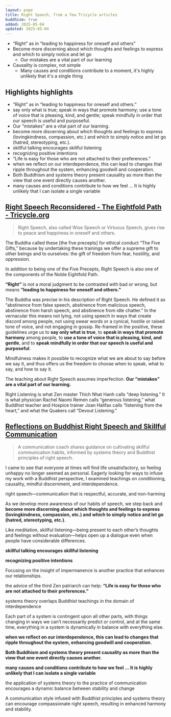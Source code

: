 ```yaml
---
layout: page
title: Right Speech, from a few Tricycle articles
buddhism: true
added: 2025-05-04
updated: 2025-05-04
---
```


- “Right” as in “leading to happiness for oneself and others”
- Become more discerning about which thoughts and feelings to express and which to simply notice and let go
    - Our mistakes are a vital part of our learning
- Causality is complex, not simple
    - Many causes and conditions contribute to a moment, it's highly unlikely that it's a single thing

## Highlights highlights

- “Right” as in “leading to happiness for oneself and others.”
- say only what is true; speak in ways that promote harmony; use a tone of voice that is pleasing, kind, and gentle;  speak mindfully in order that our speech is useful and purposeful.
- Our “mistakes” are a vital part of our learning.
- become more discerning about which thoughts and feelings to express (lovingkindness, compassion, etc.) and which to simply notice and let go (hatred, stereotyping, etc.).
- skillful talking encourages skillful listening
- recognizing positive intentions
- “Life is easy for those who are not attached to their preferences.”
- when we reflect on our interdependence, this can lead to changes that ripple throughout the system, enhancing goodwill and cooperation.
- Both Buddhism and systems theory present causality as more than the view that one event directly causes another.
- many causes and conditions contribute to how we feel ... It is highly unlikely that I can isolate a single variable

## [Right Speech Reconsidered - The Eightfold Path - Tricycle.org](https://tricycle.org/article/family-dharma-right-speech-reconsidered/)

> Right Speech, also called Wise Speech or Virtuous Speech, gives rise to peace and happiness in oneself and others.

The Buddha called these [the five precepts] for ethical conduct “The Five Gifts,” because by undertaking these trainings we offer a supreme gift to other beings and to ourselves: the gift of freedom from fear, hostility, and oppression.

In addition to being one of the Five Precepts, Right Speech is also one of the components of the Noble Eightfold Path.

**“Right”** is not a moral judgment to be contrasted with bad or wrong, but means **“leading to happiness for oneself and others.”**

The Buddha was precise in his description of Right Speech. He defined it as “abstinence from false speech, abstinence from malicious speech, abstinence from harsh speech, and abstinence from idle chatter.” In the vernacular this means not lying, not using speech in ways that create discord among people, not using swear words or a cynical, hostile or raised tone of voice, and not engaging in gossip. Re-framed in the positive, these guidelines urge us to **say only what is true**, to **speak in ways that promote harmony** among people, to **use a tone of voice that is pleasing, kind, and gentle**, and to **speak mindfully in order that our speech is useful and purposeful**.

Mindfulness makes it possible to recognize what we are about to say before we say it, and thus offers us the freedom to choose when to speak, what to say, and how to say it.

The teaching about Right Speech assumes imperfection. **Our “mistakes” are a vital part of our learning.**

Right Listening is what Zen master Thich Nhat Hanh calls “deep listening.” It is what physician Rachel Naomi Remen calls “generous listening,” what Buddhist teacher and Hospice trainer Joan Halifax calls “listening from the heart,” and what the Quakers call “Devout Listening.”

## [Reflections on Buddhist Right Speech and Skillful Communication](https://tricycle.org/article/buddhist-communication-right-speech/)

> A communication coach shares guidance on cultivating skillful communication habits, informed by systems theory and Buddhist principles of right speech. 

I came to see that everyone at times will find life unsatisfactory, so feeling unhappy no longer seemed as personal. Eagerly looking for ways to infuse my work with a Buddhist perspective, I examined teachings on conditioning, causality, mindful discernment, and interdependence.

right speech—communication that is respectful, accurate, and non-harming

 As we develop more awareness of our habits of speech, we step back and **become more discerning about which thoughts and feelings to express (lovingkindness, compassion, etc.) and which to simply notice and let go (hatred, stereotyping, etc.)**.

Like meditation, skillful listening—being present to each other’s thoughts and feelings without evaluation—helps open up a dialogue even when people have considerable differences.

**skillful talking encourages skillful listening**

**recognizing positive intentions**

Focusing on the insight of impermanence is another practice that enhances our relationships.

the advice of the third Zen patriarch can help: **“Life is easy for those who are not attached to their preferences.”**

systems theory overlaps Buddhist teachings in the domain of interdependence

Each part of a system is contingent upon all other parts, with things changing in ways we can’t necessarily predict or control, and at the same time, everything in a system is dynamically in balance with everything else.

**when we reflect on our interdependence, this can lead to changes that ripple throughout the system, enhancing goodwill and cooperation.**

**Both Buddhism and systems theory present causality as more than the view that one event directly causes another.**

**many causes and conditions contribute to how we feel ... It is highly unlikely that I can isolate a single variable**

the application of systems theory to the practice of communication encourages a dynamic balance between stability and change

A communication style infused with Buddhist principles and systems theory can encourage compassionate right speech, resulting in enhanced harmony and stability.
